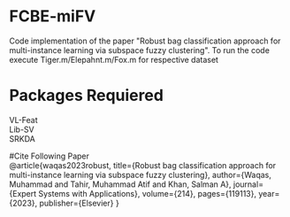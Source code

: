 # FCBE-miFV
Code implementation of the paper "Robust bag classification approach for multi-instance learning via subspace fuzzy clustering". To run the code
execute Tiger.m/Elepahnt.m/Fox.m for respective dataset
<br />
# Packages Requiered 
VL-Feat<br />
Lib-SV<br />
SRKDA

#Cite Following Paper
<br />
@article{waqas2023robust,
  title={Robust bag classification approach for multi-instance learning via subspace fuzzy clustering},
  author={Waqas, Muhammad and Tahir, Muhammad Atif and Khan, Salman A},
  journal={Expert Systems with Applications},
  volume={214},
  pages={119113},
  year={2023},
  publisher={Elsevier}
}
